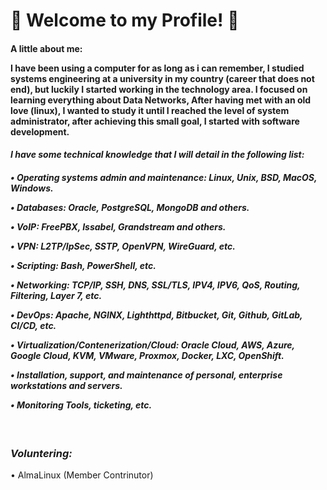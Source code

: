 <!-- Readme Oriver Segura -->

<h1> &#128304; Welcome to my Profile! &#128304;</h1>

<h4><b>
<p>A little about me:</p>

<p>I have been using a computer for as long as i can remember, I studied systems engineering at a university in my country (career that does not end), but luckily I started working in the technology area. I focused on learning everything about Data Networks, After having met with an old love (linux), I wanted to study it until I reached the level of system administrator, after achieving this small goal, I started with software development.</p>
</h4></b>

<i><h4> I have some technical knowledge that I will detail in the following list:</i></h4>

<i><h4>
<p> • Operating systems admin and maintenance: Linux, Unix, BSD, MacOS, Windows.</p>
<p> • Databases: Oracle, PostgreSQL, MongoDB and others.</p>
<p> • VoIP: FreePBX, Issabel, Grandstream and others.</p>
<p> • VPN: L2TP/IpSec, SSTP, OpenVPN, WireGuard, etc.</p>
<p> • Scripting: Bash, PowerShell, etc.</p>
<p> • Networking: TCP/IP, SSH, DNS, SSL/TLS, IPV4, IPV6, QoS, Routing, Filtering, Layer 7, etc.</p>
<p> • DevOps: Apache, NGINX, Lighthttpd, Bitbucket, Git, Github, GitLab, CI/CD, etc.</p>
<p> • Virtualization/Contenerization/Cloud: Oracle Cloud, AWS, Azure, Google Cloud, KVM, VMware, Proxmox, Docker, LXC, OpenShift.</p>
<p> • Installation, support, and maintenance of personal, enterprise workstations and servers.</p>
<p> • Monitoring Tools, ticketing, etc.</p>
</i></h4>
<br>

<h3><i> Voluntering: </i></h3> 
<p> • AlmaLinux (Member Contrinutor)</p>
<br><br>

<!---
unixthec/unixthec is a ✨ special ✨ repository because its `README.md` (this file) appears on your GitHub profile.
You can click the Preview link to take a look at your changes.
--->













































<!-- 
- 👋 Hi, I’m @oriversegura
- 👀 I’m interested in ...
- 🌱 I’m currently learning ...
- 💞️ I’m looking to collaborate on ...
- 📫 How to reach me ...

<!---
oriversegura/oriversegura is a ✨ special ✨ repository because its `README.md` (this file) appears on your GitHub profile.
You can click the Preview link to take a look at your changes.
--->

